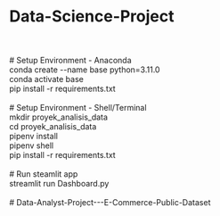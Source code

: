 # Data-Science-Project  
<br>
<br>
# Setup Environment - Anaconda
<br>
conda create --name base python=3.11.0  
<br>
conda activate base  
<br>
pip install -r requirements.txt  
<br>
<br>
# Setup Environment - Shell/Terminal
<br>
mkdir proyek_analisis_data
<br>
cd proyek_analisis_data 
<br>
pipenv install 
<br>
pipenv shell  
<br>
pip install -r requirements.txt   
<br>
<br>
# Run steamlit app
<br>
streamlit run Dashboard.py
<br>
<br>
#   D a t a - A n a l y s t - P r o j e c t - - - E - C o m m e r c e - P u b l i c - D a t a s e t 
 
 
